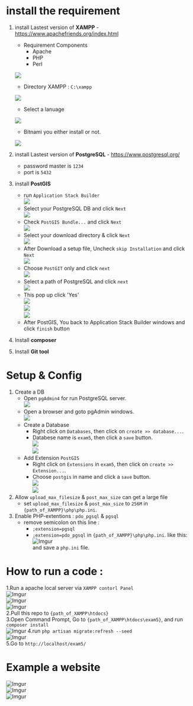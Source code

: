 # install the requirement
1. install Lastest version of **XAMPP** - https://www.apachefriends.org/index.html
     - Requirement Components
          - Apache
          - PHP
          - Perl
          
     ![](https://i.imgur.com/qWVGG6F.png)
     - Directory XAMPP : `C:\xampp`
     
     ![](https://i.imgur.com/DSeZzXN.png)
     - Select a lanuage
     
     ![](https://i.imgur.com/kwKKjOz.png)
     - Bitnami you either install or not.
     
     ![](https://i.imgur.com/93fP6lz.png)
2. install Lastest version of **PostgreSQL** -  https://www.postgresql.org/
     - password master is `1234`
     - port is `5432`
3. install **PostGIS**
     - run `Application Stack Builder`<br>
     ![](https://i.imgur.com/jlE7N9J.png)
     - Select your PostgreSQL DB and click `Next`<br>
     ![](https://i.imgur.com/LWgaprE.png)
     - Check `PostGIS Bundle...` and click `Next`<br>
     ![](https://i.imgur.com/t8KU4PS.png)
     - Select your download directory & click `Next`<br>
     ![](https://i.imgur.com/VydlZRk.png)
     - After Download a setup file, Uncheck `skip Installation` and click `Next`<br>
     ![](https://i.imgur.com/327MmWM.png)
     - Choose `PostGIT` only and click `next`<br>
     ![](https://i.imgur.com/ESvQZPT.png)
     - Select a path of PostgreSQL and click `next`<br>
     ![](https://i.imgur.com/KF51wEI.png)
     - This pop up click 'Yes'<br>
     ![](https://i.imgur.com/GEyedQA.png)<br>
     ![](https://i.imgur.com/RxY1KsA.png)<br>
     ![](https://i.imgur.com/NfJiSRg.png)
     - After PostGIS, You back to Application Stack Builder windows and click `finish` button
4. Install **composer**
5. Install **Git tool**
# Setup & Config
1. Create a DB
     - Open `pgAdmin4` for run PostgreSQL server.<br>
     ![](https://i.imgur.com/9DGky9B.png)
     - Open a browser and goto pgAdmin windows.<br>
     ![](https://i.imgur.com/y5br1Pz.png)
     - Create a Database
          - Right click on `Databases`, then click on `create >> database...`.
          - Databese name is `exam5`, then click a `save` button.<br>
     ![](https://i.imgur.com/pUz0fDx.png)<br>
     ![](https://i.imgur.com/vkDrGOL.png)<br>
     - Add Extension `PostGIS`<br>
          - Right click on `Extensions` in `exam5`, then click on `create >> Extension...`.
          - Choose `postgis` in name and click a `save` button.<br>
     ![](https://i.imgur.com/MciEPEi.png)<br>
     ![](https://i.imgur.com/akC8vLU.png)<br>
2. Allow `upload_max_filesize` & `post_max_size` can get a large file
     - set `upload_max_filesize` & `post_max_size` to `256M` in `{path_of_XAMPP}\php\php.ini`.
3. Enable PHP-extentions : `pdo_pgsql` & `pgsql`
     - remove semicolon on this line :
          - `;extension=pgsql`
          - `;extension=pdo_pgsql`
     in `{path_of_XAMPP}\php\php.ini`. like this:<br>
     ![Imgur](https://i.imgur.com/SbdSPDB.png)<br>
     and save a `php.ini` file.

# How to run a code : 
1.Run a apache local server via `XAMPP contorl Panel`<br>
     ![Imgur](https://i.imgur.com/2SK2om3.png)<br>
     ![Imgur](https://i.imgur.com/RcgCDrX.png)<br>
     ![Imgur](https://i.imgur.com/aIH3Mkt.png)<br>
2.Pull this repo to `{path_of_XAMPP\htdocs}`<br>
3.Open Command Prompt, Go to `{path_of_XAMPP\htdocs\exam5}`, and run `composer install`<br>
![Imgur](https://i.imgur.com/m1ZFgJf.png)
4.run `php artisan migrate:refresh --seed`<br>
![Imgur](https://i.imgur.com/AUsPbom.png)<br>
5.Go to `http://localhost/exam5/`<br>
# Example a website
![Imgur](https://i.imgur.com/FyVyVZb.png)<br>
![Imgur](https://i.imgur.com/X6Gh6UU.png)<br>
![Imgur](https://i.imgur.com/Yyrs2hN.png)
